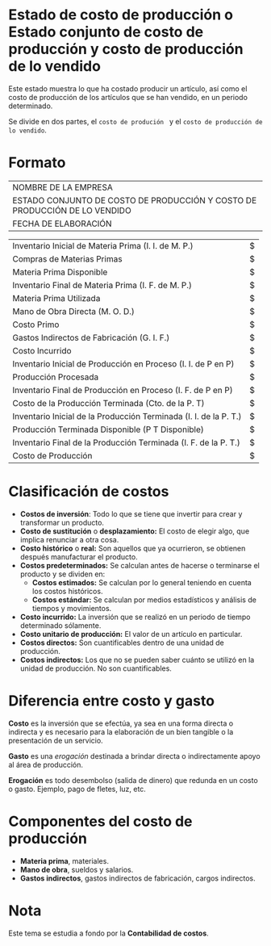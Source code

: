# Estado de costo de producción o Estado conjunto de costo de producción y costo de producción de lo vendido
Este estado muestra lo que ha costado producir un artículo, así como el costo de producción de los artículos que se han vendido, en un periodo determinado.

Se divide en dos partes, el `costo de produción ` y el `costo de producción de lo vendido`.

# Formato

||
|-|
|NOMBRE DE LA EMPRESA|
|ESTADO CONJUNTO DE COSTO DE PRODUCCIÓN Y COSTO DE PRODUCCIÓN DE LO VENDIDO|
|FECHA DE ELABORACIÓN|

|||
|-|-|
| Inventario Inicial de Materia Prima  (I. I. de M. P.)             | $ |
| Compras de Materias Primas                                        | $ |
| Materia Prima Disponible                                          | $ |
| Inventario Final de Materia Prima (I. F. de M. P.)                | $ |
| Materia Prima Utilizada                                           | $ |
| Mano de Obra Directa (M. O. D.)                                   | $ |
| Costo Primo                                                       | $ |
| Gastos Indirectos de Fabricación (G. I. F.)                       | $ |
| Costo Incurrido                                                   | $ |
| Inventario Inicial de Producción en Proceso (I. I. de P en P)     | $ |
| Producción Procesada                                              | $ |
| Inventario Final de Producción en Proceso (I. F. de P en P)       | $ |
| Costo de la Producción Terminada (Cto. de la P. T)                | $ |
| Inventario Inicial de la Producción Terminada (I. I. de la P. T.) | $ |
| Producción Terminada Disponible (P T Disponible)                  | $ |
| Inventario Final de la Producción Terminada (I. F. de la P. T.)   | $ |
| Costo de Producción                                               | $ |


# Clasificación de costos
* **Costos de inversión**: Todo lo que se tiene que invertir para crear y transformar un producto.
* **Costo de sustitución** o **desplazamiento:** El costo de elegir algo, que implica renunciar a otra cosa.
* **Costo histórico** o **real:** Son aquellos que ya ocurrieron, se obtienen después manufacturar el producto.
* **Costos predeterminados:** Se calculan antes de hacerse o terminarse el producto y se dividen en:
	* **Costos estimados:** Se calculan por lo general teniendo en cuenta los costos históricos.
	* **Costos estándar:** Se calculan por medios estadísticos y análisis de tiempos y movimientos.
* **Costo incurrido:** La inversión que se realizó en un periodo de tiempo determinado sólamente.
* **Costo unitario de producción:** El valor de un artículo en particular.
* **Costos directos:** Son cuantificables dentro de una unidad de producción.
* **Costos indirectos:** Los que no se pueden saber cuánto se utilizó en la unidad de producción. No son cuantificables.

# Diferencia entre costo y gasto
**Costo** es la inversión que se efectúa, ya sea en una forma directa o indirecta y es necesario para la elaboración de un bien tangible o la presentación de un servicio.

**Gasto** es una *erogación* destinada a brindar directa o indirectamente apoyo al área de producción.

**Erogación** es todo desembolso (salida de dinero) que redunda en un costo o gasto. Ejemplo, pago de fletes, luz, etc.

# Componentes del costo de producción
* **Materia prima**, materiales.
* **Mano de obra**, sueldos y salarios.
* **Gastos indirectos**, gastos indirectos de fabricación, cargos indirectos.

# Nota
Este tema se estudia a fondo por la **Contabilidad de costos**.